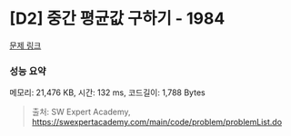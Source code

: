 # [D2] 중간 평균값 구하기 - 1984 

[문제 링크](https://swexpertacademy.com/main/code/problem/problemDetail.do?contestProbId=AV5Pw_-KAdcDFAUq) 

### 성능 요약

메모리: 21,476 KB, 시간: 132 ms, 코드길이: 1,788 Bytes



> 출처: SW Expert Academy, https://swexpertacademy.com/main/code/problem/problemList.do